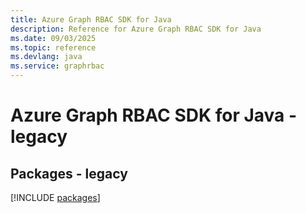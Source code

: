 ```yaml
---
title: Azure Graph RBAC SDK for Java
description: Reference for Azure Graph RBAC SDK for Java
ms.date: 09/03/2025
ms.topic: reference
ms.devlang: java
ms.service: graphrbac
---
```

# Azure Graph RBAC SDK for Java - legacy
## Packages - legacy
[!INCLUDE [packages](graph-rbac-index.md)]